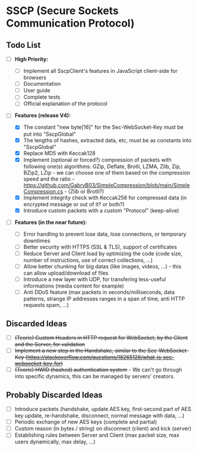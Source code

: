 # SSCP (Secure Sockets Communication Protocol)

## Todo List

- [ ] **High Priority:**

  - [ ] Implement all SscpClient's features in JavaScript client-side for browsers
  - [ ] Documentation
  - [ ] User guide
  - [ ] Complete tests
  - [ ] Official explanation of the protocol

- [ ] **Features (release V4):**
  - [x] The constant "new byte[16]" for the Sec-WebSocket-Key must be put into "SscpGlobal"
  - [x] The lengths of hashes, extracted data, etc, must be as constants into "SscpGlobal"
  - [x] Replace MD5 with Keccak128
  - [x] Implement (optional or forced?) compression of packets with following one(s) algorithms: GZip, Deflate, Brotli, LZMA, Zlib, Zip, BZip2, LZip - we can choose one of them based on the compression speed and the ratio - https://github.com/GabryB03/SimpleCompression/blob/main/SimpleCompression.cs - (Zlib or Brotli?)
  - [x] Implement integrity check with Keccak256 for compressed data (in encrypted message or out of it? or both?)
  - [x] Introduce custom packets with a custom "Protocol" (keep-alive)

- [ ] **Features (in the near future):**
  - [ ] Error handling to prevent lose data, lose connections, or temporary downtimes
  - [ ] Better security with HTTPS (SSL & TLS), support of certificates
  - [ ] Reduce Server and Client load by optimizing the code (code size, number of instructions, use of correct collections, ...)
  - [ ] Allow better chunking for big datas (like images, videos, ...) - this can allow upload/download of files
  - [ ] Introduce a new layer with UDP, for transfering less-useful informations (media content for example)
  - [ ] Anti DDoS feature (max packets in seconds/milliseconds, data patterns, strange IP addresses ranges in a span of time, anti HTTP requests spam, ...)

## Discarded Ideas
  - [ ] ~~(Teoric) Custom Headers in HTTP request for WebSocket, by the Client and the Server, for validation~~
  - [ ] ~~Implement a new step in the Handshake, similar to the Sec-WebSocket-Key (https://stackoverflow.com/questions/18265128/what-is-sec-websocket-key-for)~~
  - [ ] ~~(Teoric) HWID (hashed) authentication system~~ - We can't go through into specific dynamics, this can be managed by servers' creators.

## Probably Discarded Ideas
  - [ ] Introduce packets (handshake, update AES key, first-second part of AES key update, re-handshake, disconnect, normal message with data, ...)
  - [ ] Periodic exchange of new AES keys (complete and partial)
  - [ ] Custom reason (in bytes / string) on disconnect (client) and kick (server)
  - [ ] Establishing rules between Server and Client (max packet size, max users dynamically, max delay, ...)
